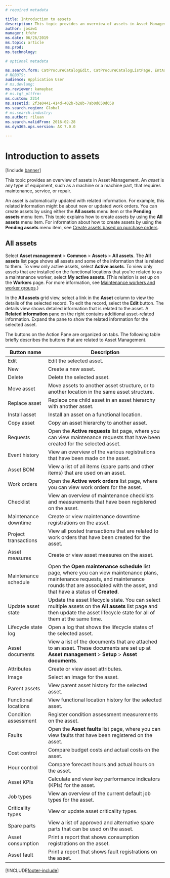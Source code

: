 ```yaml
---
# required metadata

title: Introduction to assets
description: This topic provides an overview of assets in Asset Management.
author: josaw1
manager: tfehr
ms.date: 06/26/2019
ms.topic: article
ms.prod: 
ms.technology: 

# optional metadata

ms.search.form: CatProcureCatalogEdit, CatProcureCatalogListPage, EntAssetTimeline, EntAssetObjectTableLookup, EntAssetObjectTableParent, EntAssetObjectOverview, EntAssetObjectImage, EntAssetObjectTable, EntAssetLifecycleStateLog, EntAssetObjectWorkOrderActive, EntAssetObjectAttribute
# ROBOTS: 
audience: Application User
# ms.devlang: 
ms.reviewer: kamaybac
# ms.tgt_pltfrm: 
ms.custom: 2214
ms.assetid: 2f3e0441-414d-402b-b28b-7ab0d650d658
ms.search.region: Global
# ms.search.industry: 
ms.author: riluan
ms.search.validFrom: 2016-02-28
ms.dyn365.ops.version: AX 7.0.0

---
```


# Introduction to assets

[!include [banner](../../includes/banner.md)]

 

This topic provides an overview of assets in Asset Management. An *asset* is any type of equipment, such as a machine or a machine part, that requires maintenance, service, or repair.

An asset is automatically updated with related information. For example, this related information might be about new or updated work orders. You can create assets by using either the **All assets** menu item or the **Pending assets** menu item. This topic explains how to create assets by using the **All assets** menu item. For information about how to create assets by using the **Pending assets** menu item, see [Create assets based on purchase orders](../objects/create-objects-based-on-purchase-orders.md).

## All assets

Select **Asset management** \> **Common** \> **Assets** \> **All assets**. The **All assets** list page shows all assets and some of the information that is related to them. To view only active assets, select **Active assets**. To view only assets that are installed on the functional locations that you're related to as a maintenance worker, select **My active assets**. (This relation is set up on the **Workers** page. For more information, see [Maintenance workers and worker groups](../setup-for-objects/workers-and-worker-groups.md).)

In the **All assets** grid view, select a link in the **Asset** column to view the details of the selected record. To edit the record, select the **Edit** button. The details view shows detailed information that is related to the asset. A **Related information** pane on the right contains additional asset-related information. Expand the pane to show the related information for the selected asset.

The buttons on the Action Pane are organized on tabs. The following table briefly describes the buttons that are related to Asset Management.

| Button name          | Description                                                                                                                                                       |
|----------------------|-------------------------------------------------------------------------------------------------------------------------------------------------------------------|
| Edit                 | Edit the selected asset.                                                                                                                                         |
| New                  | Create a new asset.                                                                                                                                                |
| Delete               | Delete the selected asset.                                                                                                                                       |
| Move asset           | Move assets to another asset structure, or to another location in the same asset structure.                                                                                         |
| Replace asset        | Replace one child asset in an asset hierarchy with another asset.                                                                                                  |
| Install asset        | Install an asset on a functional location.                                                                                                                          |
| Copy asset           | Copy an asset hierarchy to another asset.                                                                                                                          |
| Requests             | Open the **Active requests** list page, where you can view maintenance requests that have been created for the selected asset.                                                                         |
| Event history        | View an overview of the various registrations that have been made on the asset.                                                                                                         |
| Asset BOM            | View a list of all items (spare parts and other items) that are used on an asset.                                                                                  |
| Work orders          | Open the **Active work orders** list page, where you can view work orders for the asset.                                                                                        |
| Checklist            | View an overview of maintenance checklists and measurements that have been registered on the asset.                                                                                                 |
| Maintenance downtime | Create or view maintenance downtime registrations on the asset.                                                                                                       |
| Project transactions | View all posted transactions that are related to work orders that have been created for the asset.                                                                                       |
| Asset measures       | Create or view asset measures on the asset.                                                                                                               |
| Maintenance schedule | Open the **Open maintenance schedule** list page, where you can view maintenance plans, maintenance requests, and maintenance rounds that are associated with the asset, and that have a status of **Created**. |
| Update asset state   | Update the asset lifecycle state. You can select multiple assets on the **All assets** list page and then update the asset lifecycle state for all of them at the same time.              |
| Lifecycle state log  | Open a log that shows the lifecycle states of the selected asset.                                                                                                                 |
| Asset documents      | View a list of the documents that are attached to an asset. These documents are set up at **Asset management** \> **Setup** \> **Asset documents**.                 |
| Attributes           | Create or view asset attributes.                                                                                                                             |
| Image                | Select an image for the asset.                                                                                                                                   |
| Parent assets        | View parent asset history for the selected asset.                                                                                                                |
| Functional locations | View functional location history for the selected asset.                                                                                                          |
| Condition assessment | Register condition assessment measurements on the asset.                                                                                                         |
| Faults               | Open the **Asset faults** list page,  where you can view faults that have been registered on the asset.                                                                                             |
| Cost control         | Compare budget costs and actual costs on the asset.                                                                                                              |
| Hour control         | Compare forecast hours and actual hours on the asset.                                                                                                              |
| Asset KPIs           | Calculate and view key performance indicators (KPIs) for the asset.                                                                                              |
| Job types            | View an overview of the current default job types for the asset.                                                                                                            |
| Criticality types    | View or update asset criticality types.                                                                                                                              |
| Spare parts          | View a list of approved and alternative spare parts that can be used on the asset.                                                                               |
| Asset consumption    | Print a report that shows consumption registrations on the asset.                                                                                                |
| Asset fault          | Print a report that shows fault registrations on the asset.                                                                                                      |


[!INCLUDE[footer-include](../../../includes/footer-banner.md)]
